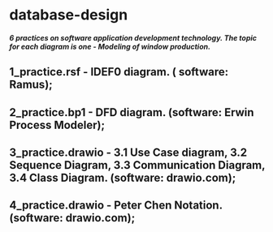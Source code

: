 # database-design
##### 6 practices on software application development technology. The topic for each diagram is one - Modeling of window production.

## 1_practice.rsf - IDEF0 diagram. ( software: Ramus);
## 2_practice.bp1 - DFD diagram. (software: Erwin Process Modeler);
## 3_practice.drawio - 3.1 Use Case diagram, 3.2 Sequence Diagram, 3.3 Communication Diagram, 3.4 Class Diagram. (software: drawio.com);
## 4_practice.drawio - Peter Chen Notation. (software: drawio.com);
